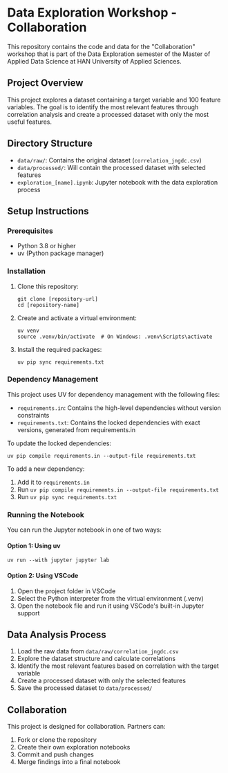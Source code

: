 # Data Exploration Workshop - Collaboration

This repository contains the code and data for the "Collaboration" workshop that is part of the Data Exploration semester of the Master of Applied Data Science at HAN University of Applied Sciences.

## Project Overview

This project explores a dataset containing a target variable and 100 feature variables. The goal is to identify the most relevant features through correlation analysis and create a processed dataset with only the most useful features.

## Directory Structure

- `data/raw/`: Contains the original dataset (`correlation_jngdc.csv`)
- `data/processed/`: Will contain the processed dataset with selected features
- `exploration_[name].ipynb`: Jupyter notebook with the data exploration process

## Setup Instructions

### Prerequisites

- Python 3.8 or higher
- uv (Python package manager)

### Installation

1. Clone this repository:
   ```
   git clone [repository-url]
   cd [repository-name]
   ```

2. Create and activate a virtual environment:
   ```
   uv venv
   source .venv/bin/activate  # On Windows: .venv\Scripts\activate
   ```

3. Install the required packages:
   ```
   uv pip sync requirements.txt
   ```

### Dependency Management

This project uses UV for dependency management with the following files:

- `requirements.in`: Contains the high-level dependencies without version constraints
- `requirements.txt`: Contains the locked dependencies with exact versions, generated from requirements.in

To update the locked dependencies:
```
uv pip compile requirements.in --output-file requirements.txt
```

To add a new dependency:
1. Add it to `requirements.in`
2. Run `uv pip compile requirements.in --output-file requirements.txt`
3. Run `uv pip sync requirements.txt`

### Running the Notebook

You can run the Jupyter notebook in one of two ways:

#### Option 1: Using uv

```
uv run --with jupyter jupyter lab
```

#### Option 2: Using VSCode

1. Open the project folder in VSCode
2. Select the Python interpreter from the virtual environment (.venv)
3. Open the notebook file and run it using VSCode's built-in Jupyter support

## Data Analysis Process

1. Load the raw data from `data/raw/correlation_jngdc.csv`
2. Explore the dataset structure and calculate correlations
3. Identify the most relevant features based on correlation with the target variable
4. Create a processed dataset with only the selected features
5. Save the processed dataset to `data/processed/`

## Collaboration

This project is designed for collaboration. Partners can:
1. Fork or clone the repository
2. Create their own exploration notebooks
3. Commit and push changes
4. Merge findings into a final notebook 